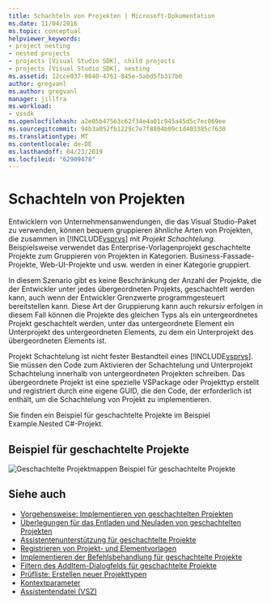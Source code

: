 ```yaml
---
title: Schachteln von Projekten | Microsoft-Dokumentation
ms.date: 11/04/2016
ms.topic: conceptual
helpviewer_keywords:
- project nesting
- nested projects
- projects [Visual Studio SDK], child projects
- projects [Visual Studio SDK], nesting
ms.assetid: 12cce037-9840-4761-845e-5abd5fb317b0
author: gregvanl
ms.author: gregvanl
manager: jillfra
ms.workload:
- vssdk
ms.openlocfilehash: a2e05b47563c62f34e4a01c945a45d5c7ec069ee
ms.sourcegitcommit: 94b3a052fb1229c7e7f8804b09c1d403385c7630
ms.translationtype: MT
ms.contentlocale: de-DE
ms.lasthandoff: 04/23/2019
ms.locfileid: "62909478"
---
```

# <a name="nesting-projects"></a>Schachteln von Projekten
Entwicklern von Unternehmensanwendungen, die das Visual Studio-Paket zu verwenden, können bequem gruppieren ähnliche Arten von Projekten, die zusammen in [!INCLUDE[vsprvs](../../code-quality/includes/vsprvs_md.md)] mit *Projekt Schachtelung*. Beispielsweise verwendet das Enterprise-Vorlagenprojekt geschachtelte Projekte zum Gruppieren von Projekten in Kategorien. Business-Fassade-Projekte, Web-UI-Projekte und usw. werden in einer Kategorie gruppiert.

 In diesem Szenario gibt es keine Beschränkung der Anzahl der Projekte, die der Entwickler unter jedes übergeordneten Projekts, geschachtelt werden kann, auch wenn der Entwickler Grenzwerte programmgesteuert bereitstellen kann. Diese Art der Gruppierung kann auch rekursiv erfolgen in diesem Fall können die Projekte des gleichen Typs als ein untergeordnetes Projekt geschachtelt werden, unter das untergeordnete Element ein Unterprojekt des untergeordneten Elements, zu dem ein Unterprojekt des übergeordneten Elements ist.

 Projekt Schachtelung ist nicht fester Bestandteil eines [!INCLUDE[vsprvs](../../code-quality/includes/vsprvs_md.md)]. Sie müssen den Code zum Aktivieren der Schachtelung und Unterprojekt Schachtelung innerhalb von untergeordneten Projekten schreiben. Das übergeordnete Projekt ist eine spezielle VSPackage oder Projekttyp erstellt und registriert durch eine eigene GUID, die den Code, der erforderlich ist enthält, um die Schachtelung von Projekt zu implementieren.

 Sie finden ein Beispiel für geschachtelte Projekte im Beispiel Example.Nested C#-Projekt.

## <a name="nested-projects-example"></a>Beispiel für geschachtelte Projekte
 ![Geschachtelte Projektmappen](../../extensibility/internals/media/vsnestedprojects.gif "VsNestedProjects") Beispiel für geschachtelte Projekte

## <a name="see-also"></a>Siehe auch
- [Vorgehensweise: Implementieren von geschachtelten Projekten](../../extensibility/internals/how-to-implement-nested-projects.md)
- [Überlegungen für das Entladen und Neuladen von geschachtelten Projekten](../../extensibility/internals/considerations-for-unloading-and-reloading-nested-projects.md)
- [Assistentenunterstützung für geschachtelte Projekte](../../extensibility/internals/wizard-support-for-nested-projects.md)
- [Registrieren von Projekt- und Elementvorlagen](../../extensibility/internals/registering-project-and-item-templates.md)
- [Implementieren der Befehlsbehandlung für geschachtelte Projekte](../../extensibility/internals/implementing-command-handling-for-nested-projects.md)
- [Filtern des AddItem-Dialogfelds für geschachtelte Projekte](../../extensibility/internals/filtering-the-additem-dialog-box-for-nested-projects.md)
- [Prüfliste: Erstellen neuer Projekttypen](../../extensibility/internals/checklist-creating-new-project-types.md)
- [Kontextparameter](../../extensibility/internals/context-parameters.md)
- [Assistentendatei (VSZ)](../../extensibility/internals/wizard-dot-vsz-file.md)